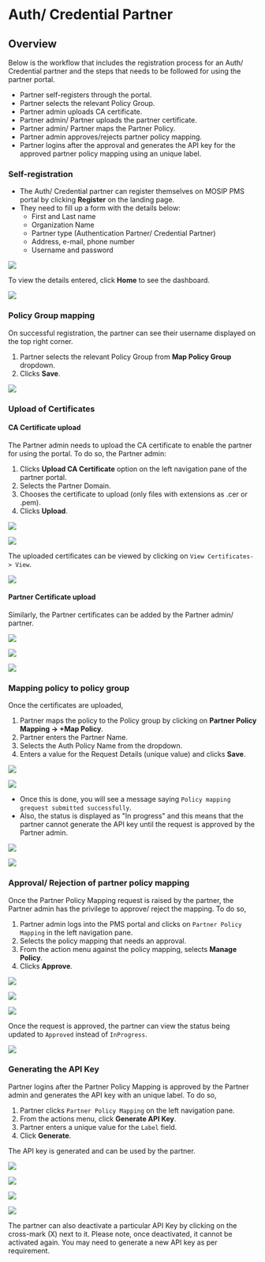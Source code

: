 # Auth/ Credential Partner

## Overview
Below is the workflow that includes the registration process for an Auth/ Credential partner and the steps that needs to be followed for using the partner portal.

*  Partner self-registers through the portal.
*	Partner selects the relevant Policy Group.
*	Partner admin uploads CA certificate.
*	Partner admin/ Partner uploads the partner certificate.
*	Partner admin/ Partner maps the Partner Policy.
*	Partner admin approves/rejects partner policy mapping.
*	Partner logins after the approval and generates the API key for the approved partner policy mapping using an unique label.

### Self-registration

* The Auth/ Credential partner can register themselves on MOSIP PMS portal by clicking **Register** on the landing page.
* They need to fill up a form with the details below:
    * First and Last name
    * Organization Name
    * Partner type (Authentication Partner/ Credential Partner)
    * Address, e-mail, phone number
    * Username and password

![](_images/auth-partner-self-register.PNG)

To view the details entered, click **Home** to see the dashboard.


![](_images/auth-partner-map-policy-page.PNG)


### Policy Group mapping

On successful registration, the partner can see their username displayed on the top right corner.

1. Partner selects the relevant Policy Group from **Map Policy Group** dropdown. 
2. Clicks **Save**.

![](_images/auth-partner-dashboard.PNG)

### Upload of Certificates

#### CA Certificate upload

The Partner admin needs to upload the CA certificate to enable the partner for using the portal. To do so, the Partner admin:

1. Clicks **Upload CA Certificate** option on the left navigation pane of the partner portal.
2. Selects the Partner Domain.
3. Chooses the certificate to upload (only files with extensions as .cer or .pem).
4. Clicks **Upload**. 

![](_images/ca-cert-data-upload.PNG)

![](_images/ca-cert-data-success.PNG)

The uploaded certificates can be viewed by clicking on `View Certificates-> View`.

![](_images/auth-partner-view-cert.PNG)

#### Partner Certificate upload

Similarly, the Partner certificates can be added by the Partner admin/ partner.

![](_images/auth-partner-upload-cert-page1.PNG)


![](_images/auth-partner-upload-cert-page2.PNG)


![](_images/auth-partner-upload-cert-success.PNG)


### Mapping policy to policy group

Once the certificates are uploaded,  

1. Partner maps the policy to the Policy group by clicking on **Partner Policy Mapping -> +Map Policy**.
2. Partner enters the Partner Name.
3. Selects the Auth Policy Name from the dropdown.
4. Enters a value for the Request Details (unique value) and clicks **Save**.

![](_images/auth-partner-policy-mapping-default-page.PNG)

![](_images/auth-partner-policy-mapping-data.PNG)

* Once this is done, you will see a message saying `Policy mapping grequest submitted successfully`. 
* Also, the status is displayed as "In progress" and this means that the partner cannot generate the API key until the request is approved by the Partner admin.

![](_images/auth-partner-policy-mapping-request-success.PNG)

![](_images/auth-partner-policy-mapping-page-view.PNG)

### Approval/ Rejection of partner policy mapping

Once the Partner Policy Mapping request is raised by the partner, the Partner admin has the privilege to approve/ reject the mapping. 
To do so,

1. Partner admin logs into the PMS portal and clicks on `Partner Policy Mapping` in the left navigation pane.
2. Selects the policy mapping that needs an approval.
3. From the action menu against the policy mapping, selects **Manage Policy**.
4. Clicks **Approve**.


![](_images/partner-admin-policy-mappings-view-policy.PNG)


![](_images/partner-admin-policy-mappings-manage-policy.PNG)


![](_images/partner-admin-policy-mappings-approve.PNG)


Once the request is approved, the partner can view the status being updated to `Approved` instead of `InProgress`.


![](_images/auth-partner-policy-mapping-data-approved.PNG)


### Generating the API Key

Partner logins after the Partner Policy Mapping is approved by the Partner admin and generates the API key with an unique label. To do so,

1. Partner clicks `Partner Policy Mapping` on the left navigation pane.
2. From the actions menu, click **Generate API Key**.
3. Partner enters a unique value for the `Label` field. 
4. Click **Generate**.

The API key is generated and can be used by the partner.

![](_images/auth-partner-generate-apikey-option.PNG)


![](_images/auth-partner-generate-apikey-page.PNG)


![](_images/auth-partner-genearted-apikeys-page.PNG)


![](_images/auth-partner-generate-apikey-success.PNG)

The partner can also deactivate a particular API Key by clicking on the cross-mark (X) next to it. Please note, once deactivated, it cannot be activated again. You may need to generate a new API key as per requirement. 







